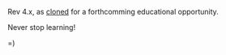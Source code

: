 Rev 4.x, as [cloned](https://gitlab.gnome.org/GNOME/gtk) for a forthcomming educational opportunity.


Never stop learning!


=)

